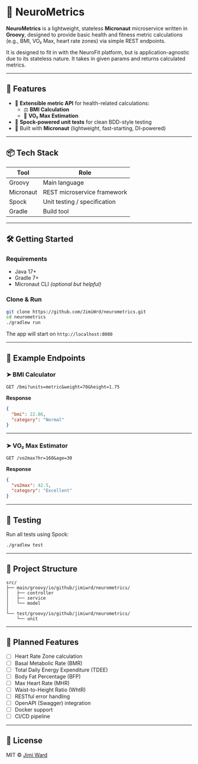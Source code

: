 # 🧠 NeuroMetrics

**NeuroMetrics** is a lightweight, stateless **Micronaut** microservice written in **Groovy**, designed to provide basic health and fitness metric calculations (e.g., BMI, VO₂ Max, heart rate zones) via simple REST endpoints.

It is designed to fit in with the NeuroFit platform, but is application-agnostic due to its stateless nature. It takes in given params and returns calculated metrics.

---

## 🚀 Features

- 🔬 **Extensible metric API** for health-related calculations:
  - ⚖️ **BMI Calculation**
  - 💨 **VO₂ Max Estimation**
- 🧪 **Spock-powered unit tests** for clean BDD-style testing  
- 🧱 Built with **Micronaut** (lightweight, fast-starting, DI-powered)

---

## 📦 Tech Stack

| Tool        | Role                             |
|-------------|----------------------------------|
| Groovy      | Main language                    |
| Micronaut   | REST microservice framework      |
| Spock       | Unit testing / specification     |
| Gradle      | Build tool                       |

---

## 🛠️ Getting Started

### Requirements

- Java 17+  
- Gradle 7+  
- Micronaut CLI *(optional but helpful)*

### Clone & Run

```bash
git clone https://github.com/JimiWrd/neurometrics.git
cd neurometrics
./gradlew run
````

The app will start on `http://localhost:8080`

---

## 📡 Example Endpoints

### ➤ BMI Calculator

```
GET /bmi?units=metric&weight=70&height=1.75
```

**Response**

```json
{
  "bmi": 22.86,
  "category": "Normal"
}
```

---

### ➤ VO₂ Max Estimator

```
GET /vo2max?hr=160&age=30
```

**Response**

```json
{
  "vo2max": 42.5,
  "category": "Excellent"
}
```

---

## 🧪 Testing

Run all tests using Spock:

```bash
./gradlew test
```

---

## 📁 Project Structure

```
src/
├── main/groovy/io/github/jimiwrd/neurometrics/
│   ├── controller
│   ├── service        
│   └── model
│
└── test/groovy/io/github/jimiwrd/neurometrics/       
    └── unit
```

---

## 🧱 Planned Features

* [ ] Heart Rate Zone calculation
* [ ] Basal Metabolic Rate (BMR)
* [ ] Total Daily Energy Expenditure (TDEE)
* [ ] Body Fat Percentage (BFP)
* [ ] Max Heart Rate (MHR)
* [ ] Waist-to-Height Ratio (WhtR)
* [ ] RESTful error handling
* [ ] OpenAPI (Swagger) integration
* [ ] Docker support
* [ ] CI/CD pipeline

---

## 📖 License

MIT © [Jimi Ward](https://github.com/JimiWrd)

```
